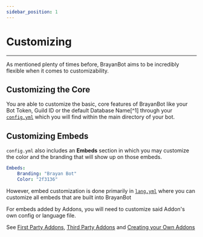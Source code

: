 ```yaml
---
sidebar_position: 1
---
```


# Customizing

---
As mentioned plenty of times before, BrayanBot aims to be incredibly flexible when it comes to customizability.

## Customizing the Core

You are able to customize the basic, core features of BrayanBot like your Bot Token, Guild ID or the default Database Name[^1] through your [`config.yml`](/management/config/) which you will find within the main directory of your bot.
## Customizing Embeds

`config.yml` also includes an **Embeds** section in which you may customize the color and the branding that will show up on those embeds.

```yaml
Embeds:
    Branding: "Brayan Bot"
    Color: "2f3136"
```

However, embed customization is done primarily in [`lang.yml`](/management/lang/) where you can customize all embeds that are built into BrayanBot

For embeds added by Addons, you will need to customize said Addon's own config or language file.

See [First Party Addons](/developers/addons/first-party/), [Third Party Addons](/developers/addons/third-party/) and [Creating your Own Addons](/developers/addons/creating-your-own)